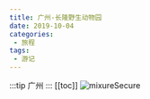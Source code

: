 ```yaml
---
title: 广州-长隆野生动物园
date: 2019-10-04
categories:
 - 旅程
tags:
 - 游记
---
```


:::tip
广州
:::
[[toc]]
<img src="http://qny.panhuaqing.cn/20191001150611_IMG_5966_mix01.jpg" alt="mixureSecure">

